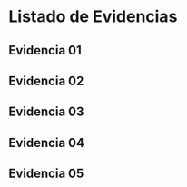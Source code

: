 # Listado de Evidencias

## Evidencia 01
## Evidencia 02
## Evidencia 03
## Evidencia 04
## Evidencia 05